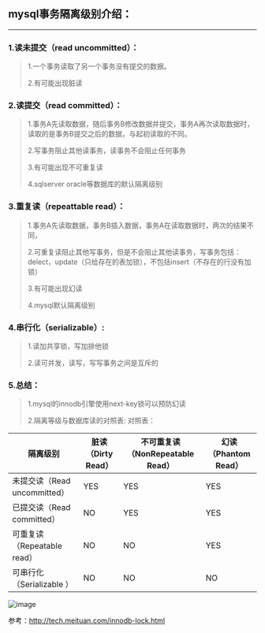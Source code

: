 ## mysql事务隔离级别介绍：

---

### 1.读未提交（read uncommitted）：
>1.一个事务读取了另一个事务没有提交的数据。
>
>2.有可能出现脏读

### 2.读提交（read committed）：
>1.事务A先读取数据，随后事务B修改数据并提交，事务A再次读取数据时，读取的是事务B提交之后的数据，与起初读取的不同。
>
>2.写事务阻止其他读事务，读事务不会阻止任何事务
>
>3.有可能出现不可重复读
>
>4.sqlserver  oracle等数据库的默认隔离级别

### 3.重复读（repeattable read）：
>1.事务A先读取数据，事务B插入数据，事务A在读取数据时，两次的结果不同，
>
>2.可重复读阻止其他写事务，但是不会阻止其他读事务，写事务包括：delect，update（只给存在的表加锁），不包括insert（不存在的行没有加锁）
>
>3.有可能出现幻读
>
>4.mysql默认隔离级别

### 4.串行化（serializable）:
>1.读加共享锁，写加排他锁
>
>2.读可并发，读写，写写事务之间是互斥的

### 5.总结：
>1.mysql的innodb引擎使用next-key锁可以预防幻读
>
>2.隔离等级与数据库读的对照表:
>对照表：

隔离级别 |	脏读（Dirty Read）|	不可重复读（NonRepeatable Read）|幻读（Phantom Read）
---|---|---|---
未提交读（Read uncommitted）|YES|YES|YES
已提交读（Read committed）	|NO	|YES|YES
可重复读（Repeatable read）	|NO	|NO	|YES
可串行化（Serializable ）	|NO	|NO	|NO

![image](https://github.com/bin-github/my-project/blob/master/files/images/dbTransactionLevel.png)



参考：http://tech.meituan.com/innodb-lock.html
